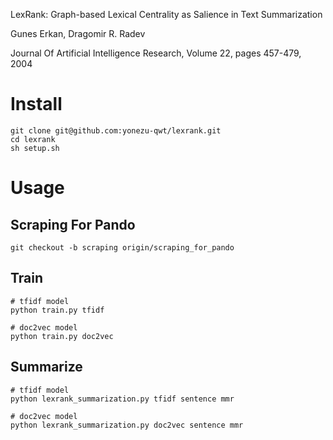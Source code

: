 LexRank: Graph-based Lexical Centrality as Salience in Text Summarization

Gunes Erkan, Dragomir R. Radev

Journal Of Artificial Intelligence Research, Volume 22, pages 457-479, 2004

# Install
```
git clone git@github.com:yonezu-qwt/lexrank.git
cd lexrank
sh setup.sh
```

# Usage
## Scraping For Pando
```
git checkout -b scraping origin/scraping_for_pando
```
## Train
```
# tfidf model
python train.py tfidf

# doc2vec model
python train.py doc2vec
```

## Summarize
```
# tfidf model
python lexrank_summarization.py tfidf sentence mmr

# doc2vec model
python lexrank_summarization.py doc2vec sentence mmr
```

